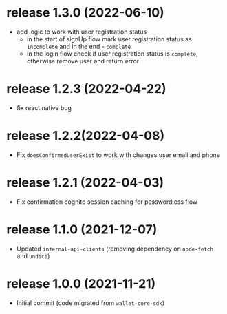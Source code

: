 # release 1.3.0 (2022-06-10)
* add logic to work with user registration status
  * in the start of signUp flow mark user registration status as `incomplete` and in the end - `complete`
  * in the login flow check if user registration status is `complete`, otherwise remove user and return error
# release 1.2.3 (2022-04-22)
* fix react native bug
# release 1.2.2(2022-04-08)
* Fix `doesConfirmedUserExist` to work with changes user email and phone
# release 1.2.1 (2022-04-03)
* Fix confirmation cognito session caching for passwordless flow 
# release 1.1.0 (2021-12-07)
* Updated `internal-api-clients` (removing dependency on `node-fetch` and `undici`)
# release 1.0.0 (2021-11-21)
* Initial commit (code migrated from `wallet-core-sdk`)
